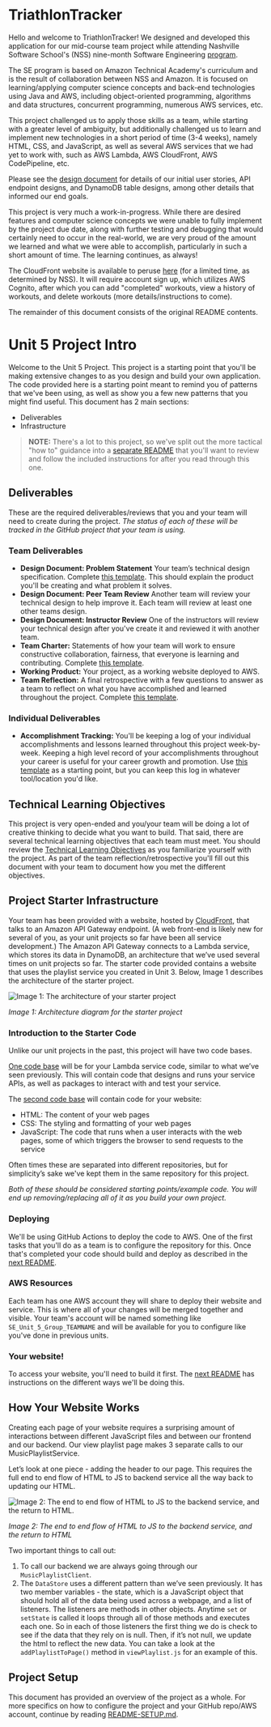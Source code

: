 # TriathlonTracker

Hello and welcome to TriathlonTracker! We designed and developed this application for our mid-course team project while attending Nashville Software School's (NSS) nine-month Software Engineering [program](https://nashvillesoftwareschool.com/programs/software-engineering).

The SE program is based on Amazon Technical Academy's curriculum and is the result of collaboration between NSS and Amazon. It is focused on learning/applying computer science concepts and back-end technologies using Java and AWS, including object-oriented programming, algorithms and data structures, concurrent programming, numerous AWS services, etc.

This project challenged us to apply those skills as a team, while starting with a greater level of ambiguity, but additionally challenged us to learn and implement new technologies in a short period of time (3-4 weeks), namely HTML, CSS, and JavaScript, as well as several AWS services that we had yet to work with, such as AWS Lambda, AWS CloudFront, AWS CodePipeline, etc.

Please see the [design document](resources/design-document.md) for details of our initial user stories, API endpoint designs, and DynamoDB table designs, among other details that informed our end goals.

This project is very much a work-in-progress. While there are desired features and computer science concepts we were unable to fully implement by the project due date, along with further testing and debugging that would certainly need to occur in the real-world, we are very proud of the amount we learned and what we were able to accomplish, particularly in such a short amount of time. The learning continues, as always!

The CloudFront website is available to peruse  [here](https://d3pmyol8ueo8iz.cloudfront.net/) (for a limited time, as determined by NSS). It will require account sign up, which utilizes AWS Cognito, after which you can add  "completed" workouts, view a history of workouts, and delete workouts (more details/instructions to come).

The remainder of this document consists of the original README contents.

# Unit 5 Project Intro

Welcome to the Unit 5 Project. This project is a starting point that you'll be making extensive changes to as you design and build your own application. The code provided here is a starting point meant to remind you of patterns that we've been using, as well as show you a few new patterns that you might find useful. This document has 2 main sections:

- Deliverables
- Infrastructure

> **NOTE:** There's a lot to this project, so we've split out the more tactical "how to" guidance into a [separate README](./README-SETUP.md) that you'll want to review and follow the included instructions for after you read through this one.

## Deliverables

These are the required deliverables/reviews that you and your team will need to create during the project. _The status of each of these will be tracked in the GitHub project that your team is using._

### Team Deliverables

* **Design Document: Problem Statement** Your team’s technical design specification. Complete [this template](resources/design-document.md). This should explain the product you'll be creating and what problem it solves.
* **Design Document: Peer Team Review** Another team will review your technical design to help improve it. Each team will review at least one other teams design.
* **Design Document: Instructor Review** One of the instructors will review your technical design after you've create it and reviewed it with another team.
* **Team Charter:** Statements of how your team will work to ensure constructive collaboration, fairness, that everyone is learning and contributing. Complete [this template](resources/team-charter.md).
* **Working Product:** Your project, as a working website deployed to AWS.
* **Team Reflection:** A final retrospective with a few questions to answer as a team to reflect on what you have accomplished and learned throughout the project. Complete [this template](resources/team-reflection.md).

### Individual Deliverables

* **Accomplishment Tracking:** You'll be keeping a log of your individual accomplishments and lessons learned throughout this project week-by-week. Keeping a high level record of your accomplishments throughout your career is useful for your career growth and promotion. Use [this template](resources/individual-accomplishments-template.md) as a starting point, but you can keep this log in whatever tool/location you'd like.

## Technical Learning Objectives

This project is very open-ended and you/your team will be doing a lot of creative thinking to decide what you want to build. That said, there are several technical learning objectives that each team must meet. You should review the [Technical Learning Objectives](./resources/technical-objectives.md) as you familiarize yourself with the project. As part of the team reflection/retrospective you'll fill out this document with your team to document how you met the different objectives.

## Project Starter Infrastructure

Your team has been provided with a website, hosted by [CloudFront](https://aws.amazon.com/cloudfront/), that talks to an Amazon API Gateway endpoint. (A web front-end is likely new for several of you, as your unit projects so far have been all service development.) The Amazon API Gateway connects to a Lambda service, which stores its data in DynamoDB, an architecture that we’ve used several times on unit projects so far. The starter code provided contains a website that uses the playlist service you created in Unit 3. Below, Image 1 describes the architecture of the starter project.

![Image 1: The architecture of your starter project](resources/images/architecture_diagram.png)

*Image 1: Architecture diagram for the starter project*

### Introduction to the Starter Code

Unlike our unit projects in the past, this project will have two code bases.

[One code base](./MusicPlaylistServiceLambda) will be for your Lambda service code, similar to what we’ve seen previously. This will contain code that designs and runs your service APIs, as well as packages to interact with and test your service.

The [second code base](./web) will contain code for your website:

* HTML: The content of your web pages
* CSS: The styling and formatting of your web pages
* JavaScript: The code that runs when a user interacts with the web pages, some of which triggers the browser to send requests to the service

Often times these are separated into different repositories, but for simplicity’s sake we've kept them in the same repository for this project.

_Both of these should be considered starting points/example code. You will end up removing/replacing all of it as you build your own project._

### Deploying

We'll be using GitHub Actions to deploy the code to AWS. One of the first tasks that you'll do as a team is to configure the repository for this. Once that's completed your code should build and deploy as described in the [next README](./README-SETUP.md).

### AWS Resources

Each team has one AWS account they will share to deploy their website and service. This is where all of your changes will be merged together and visible. Your team's account will be named something like `SE_Unit_5_Group_TEAMNAME` and will be available for you to configure like you've done in previous units.

### Your website!

To access your website, you'll need to build it first. The [next README](./README-SETUP.md) has instructions on the different ways we'll be doing this.

## How Your Website Works

Creating each page of your website requires a surprising amount of interactions between different JavaScript files and between our frontend and our backend. Our view playlist page makes 3 separate calls to our MusicPlaylistService.

Let’s look at one piece - adding the header to our page. This requires the full end to end flow of HTML to JS to backend service all the way back to updating our HTML.

![Image 2: The end to end flow of HTML to JS to the backend service, and the return to HTML.](resources/images/sequence_diagram.png)

*Image 2: The end to end flow of HTML to JS to the backend service, and the return to HTML*

Two important things to call out:

1. To call our backend we are always going through our `MusicPlaylistClient`.
2. The `DataStore` uses a different pattern than we’ve seen previously. It has two member variables - the state, which is a JavaScript object that should hold all of the data being used across a webpage, and a list of listeners. The listeners are methods in other objects. Anytime `set` or `setState` is called it loops through all of those methods and executes each one. So in each of those listeners the first thing we do is check to see if the data that they rely on is null. Then, if it’s not null, we update the html to reflect the new data. You can take a look at the `addPlaylistToPage()` method in `viewPlaylist.js` for an example of this.

## Project Setup

This document has provided an overview of the project as a whole. For more specifics on how to configure the project and your GitHub repo/AWS account, continue by reading [README-SETUP.md](./README-SETUP.md).
